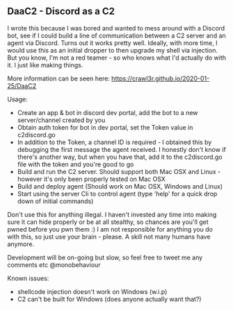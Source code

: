 ## DaaC2 - Discord as a C2

I wrote this because I was bored and wanted to mess around with a Discord bot, see if I could build a line of communication between a C2 server and an agent via Discord. Turns out it works pretty well. Ideally, with more time, I would use this as an initial dropper to then upgrade my shell via injection. But you know, I'm not a red teamer - so who knows what I'd actually do with it. I just like making things.

More information can be seen here: https://crawl3r.github.io/2020-01-25/DaaC2

Usage:
* Create an app & bot in discord dev portal, add the bot to a new server/channel created by you
* Obtain auth token for bot in dev portal, set the Token value in c2discord.go
* In addition to the Token, a channel ID is required - I obtained this by debugging the first message the agent received. I honestly don't know if there's another way, but when you have that, add it to the c2discord.go file with the token and you're good to go
* Build and run the C2 server. Should support both Mac OSX and Linux - however it's only been properly tested on Mac OSX
* Build and deploy agent (Should work on Mac OSX, Windows and Linux)
* Start using the server Cli to control agent (type 'help' for a quick drop down of initial commands)

Don't use this for anything illegal. I haven't invested any time into making sure it can hide properly or be at all stealthy, so chances are you'll get pwned before you pwn them :) I am not responsible for anything you do with this, so just use your brain - please. A skill not many humans have anymore.

Development will be on-going but slow, so feel free to tweet me any comments etc @monobehaviour

Known issues: 
* shellcode injection doesn't work on Windows (w.i.p)
* C2 can't be built for Windows (does anyone actually want that?)